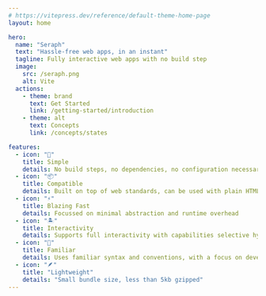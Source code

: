 ```yaml
---
# https://vitepress.dev/reference/default-theme-home-page
layout: home

hero:
  name: "Seraph"
  text: "Hassle-free web apps, in an instant"
  tagline: Fully interactive web apps with no build step
  image:
    src: /seraph.png
    alt: Vite
  actions:
    - theme: brand
      text: Get Started
      link: /getting-started/introduction
    - theme: alt
      text: Concepts
      link: /concepts/states

features:
  - icon: "🚀"
    title: Simple
    details: No build steps, no dependencies, no configuration necessary
  - icon: "📦"
    title: Compatible
    details: Built on top of web standards, can be used with plain HTML, CSS, and JS
  - icon: "⚡️"
    title: Blazing Fast
    details: Focussed on minimal abstraction and runtime overhead
  - icon: "🏝️"
    title: Interactivity
    details: Supports full interactivity with capabilities selective hydration
  - icon: "📖"
    title: Familiar
    details: Uses familiar syntax and conventions, with a focus on developer experience
  - icon: "🪶️"
    title: "Lightweight"
    details: "Small bundle size, less than 5kb gzipped"
---
```


